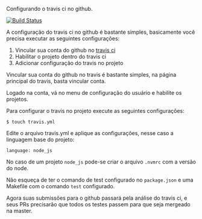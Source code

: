 Configurando o travis ci no github.

[![Build Status](https://travis-ci.org/ozeas/setting-up-travis-ci.svg?branch=master)](https://travis-ci.org/ozeas/setting-up-travis-ci)

A configuração do travis ci no github é bastante simples, basicamente você precisa executar as seguintes configurações:

 1. Vincular sua conta do github no [travis ci](https://travis-ci.org/)
 2. Habilitar o projeto dentro do travis ci
 3. Adicionar configuração do travis no projeto
 
 Vincular sua conta do github no travis é bastante simples, na página principal do travis, basta vincular conta.

Logado na conta, vá no menu de configuração do usuário e habilite os projetos.

Para configurar o travis no projeto execute as seguintes configurações:

    $ touch travis.yml

Edite o arquivo travis.yml e aplique as configurações, nesse caso a linguagem base do projeto:

    language: ​node_js

No caso de um projeto `node_js` pode-se criar o arquivo `.nvmrc` com a versão do node.

Não esqueça de ter o comando de test configurado no `package.json` e uma Makefile com o comando `test` configurado.

Agora suas submissões para o github passará pela análise do travis ci, e seus PRs precisarão que todos os testes passem para que seja mergeado na master.